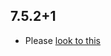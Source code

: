 ## 7.5.2+1

- Please [look to this](https://dooboolab.github.io/flutter_sound/book/CHANGELOG.html)

